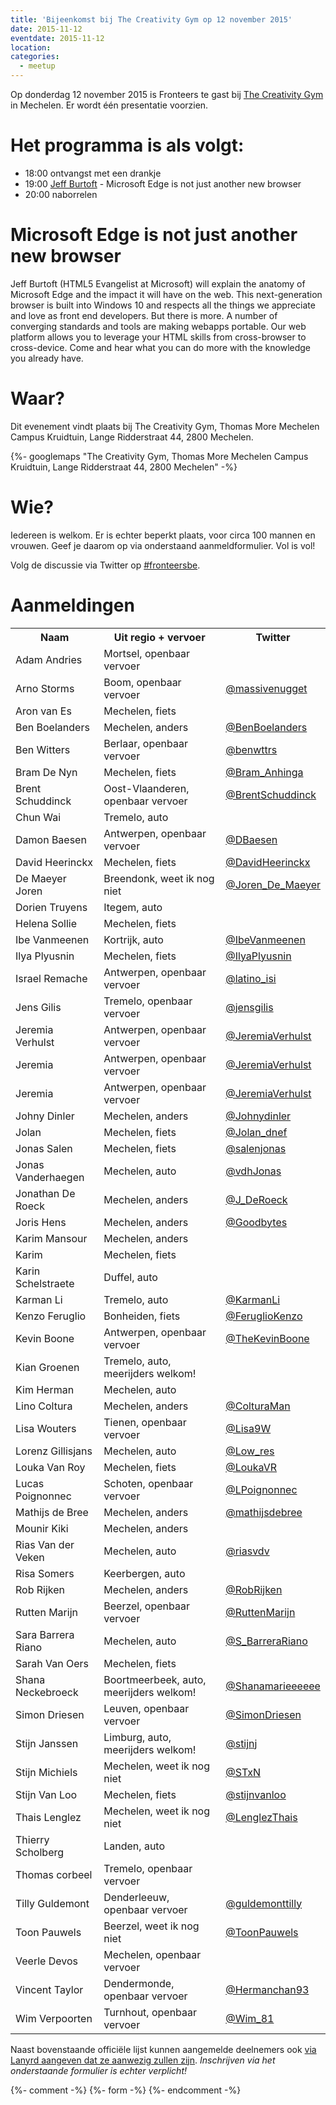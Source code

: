 ```yaml
---
title: 'Bijeenkomst bij The Creativity Gym op 12 november 2015'
date: 2015-11-12
eventdate: 2015-11-12
location:
categories:
  - meetup
---
```


Op donderdag 12 november 2015 is Fronteers te gast bij [The Creativity Gym](http://www.thecreativitygym.be/) in Mechelen. Er wordt één presentatie voorzien.

# Het programma is als volgt:

- 18:00 ontvangst met een drankje
- 19:00 [Jeff Burtoft](https://twitter.com/boyofgreen) - Microsoft Edge is not just another new browser
- 20:00 naborrelen

# Microsoft Edge is not just another new browser

Jeff Burtoft (HTML5 Evangelist at Microsoft) will explain the anatomy of Microsoft Edge and the impact it will have on the web. This next-generation browser is built into Windows 10 and respects all the things we appreciate and love as front end developers.
But there is more. A number of converging standards and tools are making webapps portable. Our web platform allows you to leverage your HTML skills from cross-browser to cross-device. Come and hear what you can do more with the knowledge you already have.

# Waar?

Dit evenement vindt plaats bij The Creativity Gym, Thomas More Mechelen Campus Kruidtuin, Lange Ridderstraat 44, 2800 Mechelen.

{%- googlemaps "The Creativity Gym, Thomas More Mechelen Campus Kruidtuin, Lange Ridderstraat 44, 2800 Mechelen" -%}

# Wie?

Iedereen is welkom. Er is echter beperkt plaats, voor circa 100 mannen en vrouwen. Geef je daarom op via onderstaand aanmeldformulier. Vol is vol!

Volg de discussie via Twitter op [#fronteersbe](https://twitter.com/search?q=%23fronteersbe).

# Aanmeldingen

<table>
<tr>
<th>Naam</th>
<th>Uit regio + vervoer</th>
<th>Twitter</th>
</tr>
<tr>
<td>Adam Andries</td>
<td>Mortsel, openbaar vervoer</td>
<td></td>
</tr>
<tr>
<td>Arno Storms</td>
<td>Boom, openbaar vervoer</td>
<td><a href="https://twitter.com/massivenugget" rel="nofollow">@massivenugget</a></td>
</tr>
<tr>
<td>Aron van Es</td>
<td>Mechelen, fiets</td>
<td></td>
</tr>
<tr>
<td>Ben Boelanders </td>
<td>Mechelen, anders</td>
<td><a href="https://twitter.com/BenBoelanders" rel="nofollow">@BenBoelanders</a></td>
</tr>
<tr>
<td>Ben Witters</td>
<td>Berlaar, openbaar vervoer</td>
<td><a href="https://twitter.com/benwttrs" rel="nofollow">@benwttrs</a></td>
</tr>
<tr>
<td>Bram De Nyn</td>
<td>Mechelen, fiets</td>
<td><a href="https://twitter.com/Bram_Anhinga" rel="nofollow">@Bram_Anhinga</a></td>
</tr>
<tr>
<td>Brent Schuddinck</td>
<td>Oost-Vlaanderen, openbaar vervoer</td>
<td><a href="https://twitter.com/BrentSchuddinck" rel="nofollow">@BrentSchuddinck</a></td>
</tr>
<tr>
<td>Chun Wai</td>
<td>Tremelo, auto</td>
<td></td>
</tr>
<tr>
<td>Damon Baesen</td>
<td>Antwerpen, openbaar vervoer</td>
<td><a href="https://twitter.com/DBaesen" rel="nofollow">@DBaesen</a></td>
</tr>
<tr>
<td>David Heerinckx</td>
<td>Mechelen, fiets</td>
<td><a href="https://twitter.com/DavidHeerinckx" rel="nofollow">@DavidHeerinckx</a></td>
</tr>
<tr>
<td>De Maeyer Joren</td>
<td>Breendonk, weet ik nog niet</td>
<td><a href="https://twitter.com/Joren_De_Maeyer" rel="nofollow">@Joren_De_Maeyer</a></td>
</tr>
<tr>
<td>Dorien Truyens</td>
<td>Itegem, auto</td>
<td></td>
</tr>
<tr>
<td>Helena Sollie</td>
<td>Mechelen, fiets</td>
<td></td>
</tr>
<tr>
<td>Ibe Vanmeenen</td>
<td>Kortrijk, auto</td>
<td><a href="https://twitter.com/IbeVanmeenen" rel="nofollow">@IbeVanmeenen</a></td>
</tr>
<tr>
<td>Ilya Plyusnin</td>
<td>Mechelen, fiets</td>
<td><a href="https://twitter.com/IlyaPlyusnin" rel="nofollow">@IlyaPlyusnin</a></td>
</tr>
<tr>
<td>Israel Remache</td>
<td>Antwerpen, openbaar vervoer</td>
<td><a href="https://twitter.com/latino_isi" rel="nofollow">@latino_isi</a></td>
</tr>
<tr>
<td>Jens Gilis</td>
<td>Tremelo, openbaar vervoer</td>
<td><a href="https://twitter.com/jensgilis" rel="nofollow">@jensgilis</a></td>
</tr>
<tr>
<td>Jeremia Verhulst </td>
<td>Antwerpen, openbaar vervoer</td>
<td><a href="https://twitter.com/JeremiaVerhulst" rel="nofollow">@JeremiaVerhulst</a></td>
</tr>
<tr>
<td>Jeremia</td>
<td>Antwerpen, openbaar vervoer</td>
<td><a href="https://twitter.com/JeremiaVerhulst" rel="nofollow">@JeremiaVerhulst</a></td>
</tr>
<tr>
<td>Jeremia</td>
<td>Antwerpen, openbaar vervoer</td>
<td><a href="https://twitter.com/JeremiaVerhulst" rel="nofollow">@JeremiaVerhulst</a></td>
</tr>
<tr>
<td>Johny Dinler </td>
<td>Mechelen, anders</td>
<td><a href="https://twitter.com/Johnydinler" rel="nofollow">@Johnydinler</a></td>
</tr>
<tr>
<td>Jolan</td>
<td>Mechelen, fiets</td>
<td><a href="https://twitter.com/Jolan_dnef" rel="nofollow">@Jolan_dnef</a></td>
</tr>
<tr>
<td>Jonas Salen</td>
<td>Mechelen, fiets</td>
<td><a href="https://twitter.com/salenjonas" rel="nofollow">@salenjonas</a></td>
</tr>
<tr>
<td>Jonas Vanderhaegen </td>
<td>Mechelen, auto</td>
<td><a href="https://twitter.com/vdhJonas" rel="nofollow">@vdhJonas</a></td>
</tr>
<tr>
<td>Jonathan De Roeck</td>
<td>Mechelen, anders</td>
<td><a href="https://twitter.com/J_DeRoeck" rel="nofollow">@J_DeRoeck</a></td>
</tr>
<tr>
<td>Joris Hens</td>
<td>Mechelen, anders</td>
<td><a href="https://twitter.com/Goodbytes" rel="nofollow">@Goodbytes</a></td>
</tr>
<tr>
<td>Karim Mansour</td>
<td>Mechelen, anders</td>
<td></td>
</tr>
<tr>
<td>Karim</td>
<td>Mechelen, fiets</td>
<td></td>
</tr>
<tr>
<td>Karin Schelstraete</td>
<td>Duffel, auto</td>
<td></td>
</tr>
<tr>
<td>Karman Li</td>
<td>Tremelo, auto</td>
<td><a href="https://twitter.com/KarmanLi" rel="nofollow">@KarmanLi</a></td>
</tr>
<tr>
<td>Kenzo Feruglio</td>
<td>Bonheiden, fiets</td>
<td><a href="https://twitter.com/FeruglioKenzo" rel="nofollow">@FeruglioKenzo</a></td>
</tr>
<tr>
<td>Kevin Boone</td>
<td>Antwerpen, openbaar vervoer</td>
<td><a href="https://twitter.com/TheKevinBoone" rel="nofollow">@TheKevinBoone</a></td>
</tr>
<tr>
<td>Kian Groenen</td>
<td>Tremelo, auto, meerijders welkom!</td>
<td></td>
</tr>
<tr>
<td>Kim Herman</td>
<td>Mechelen, auto</td>
<td></td>
</tr>
<tr>
<td>Lino Coltura</td>
<td>Mechelen, anders</td>
<td><a href="https://twitter.com/ColturaMan" rel="nofollow">@ColturaMan</a></td>
</tr>
<tr>
<td>Lisa Wouters</td>
<td>Tienen, openbaar vervoer</td>
<td><a href="https://twitter.com/Lisa9W" rel="nofollow">@Lisa9W</a></td>
</tr>
<tr>
<td>Lorenz Gillisjans</td>
<td>Mechelen, auto</td>
<td><a href="https://twitter.com/Low_res" rel="nofollow">@Low_res</a></td>
</tr>
<tr>
<td>Louka Van Roy</td>
<td>Mechelen, fiets</td>
<td><a href="https://twitter.com/LoukaVR" rel="nofollow">@LoukaVR</a></td>
</tr>
<tr>
<td>Lucas Poignonnec</td>
<td>Schoten, openbaar vervoer</td>
<td><a href="https://twitter.com/LPoignonnec" rel="nofollow">@LPoignonnec</a></td>
</tr>
<tr>
<td>Mathijs de Bree</td>
<td>Mechelen, anders</td>
<td><a href="https://twitter.com/mathijsdebree" rel="nofollow">@mathijsdebree</a></td>
</tr>
<tr>
<td>Mounir Kiki</td>
<td>Mechelen, anders</td>
<td></td>
</tr>
<tr>
<td>Rias Van der Veken</td>
<td>Mechelen, auto</td>
<td><a href="https://twitter.com/riasvdv" rel="nofollow">@riasvdv</a></td>
</tr>
<tr>
<td>Risa Somers</td>
<td>Keerbergen, auto</td>
<td></td>
</tr>
<tr>
<td>Rob Rijken</td>
<td>Mechelen, anders</td>
<td><a href="https://twitter.com/RobRijken" rel="nofollow">@RobRijken</a></td>
</tr>
<tr>
<td>Rutten Marijn</td>
<td>Beerzel, openbaar vervoer</td>
<td><a href="https://twitter.com/RuttenMarijn" rel="nofollow">@RuttenMarijn</a></td>
</tr>
<tr>
<td>Sara Barrera Riano</td>
<td>Mechelen, auto</td>
<td><a href="https://twitter.com/S_BarreraRiano" rel="nofollow">@S_BarreraRiano</a></td>
</tr>
<tr>
<td>Sarah Van Oers</td>
<td>Mechelen, fiets</td>
<td></td>
</tr>
<tr>
<td>Shana Neckebroeck</td>
<td>Boortmeerbeek, auto, meerijders welkom!</td>
<td><a href="https://twitter.com/Shanamarieeeeee" rel="nofollow">@Shanamarieeeeee</a></td>
</tr>
<tr>
<td>Simon Driesen</td>
<td>Leuven, openbaar vervoer</td>
<td><a href="https://twitter.com/SimonDriesen" rel="nofollow">@SimonDriesen</a></td>
</tr>
<tr>
<td>Stijn Janssen</td>
<td>Limburg, auto, meerijders welkom!</td>
<td><a href="https://twitter.com/stijnj" rel="nofollow">@stijnj</a></td>
</tr>
<tr>
<td>Stijn Michiels</td>
<td>Mechelen, weet ik nog niet</td>
<td><a href="https://twitter.com/STxN" rel="nofollow">@STxN</a></td>
</tr>
<tr>
<td>Stijn Van Loo</td>
<td>Mechelen, fiets</td>
<td><a href="https://twitter.com/stijnvanloo" rel="nofollow">@stijnvanloo</a></td>
</tr>
<tr>
<td>Thais Lenglez</td>
<td>Mechelen, weet ik nog niet</td>
<td><a href="https://twitter.com/LenglezThais" rel="nofollow">@LenglezThais</a></td>
</tr>
<tr>
<td>Thierry Scholberg</td>
<td>Landen, auto</td>
<td></td>
</tr>
<tr>
<td>Thomas corbeel</td>
<td>Tremelo, openbaar vervoer</td>
<td></td>
</tr>
<tr>
<td>Tilly Guldemont </td>
<td>Denderleeuw, openbaar vervoer</td>
<td><a href="https://twitter.com/guldemonttilly" rel="nofollow">@guldemonttilly</a></td>
</tr>
<tr>
<td>Toon Pauwels</td>
<td>Beerzel, weet ik nog niet</td>
<td><a href="https://twitter.com/ToonPauwels" rel="nofollow">@ToonPauwels</a></td>
</tr>
<tr>
<td>Veerle Devos</td>
<td>Mechelen, openbaar vervoer</td>
<td></td>
</tr>
<tr>
<td>Vincent Taylor</td>
<td>Dendermonde, openbaar vervoer</td>
<td><a href="https://twitter.com/Hermanchan93" rel="nofollow">@Hermanchan93</a></td>
</tr>
<tr>
<td>Wim Verpoorten</td>
<td>Turnhout, openbaar vervoer</td>
<td><a href="https://twitter.com/Wim_81" rel="nofollow">@Wim_81</a></td>
</tr>
</table>

Naast bovenstaande officiële lijst kunnen aangemelde deelnemers ook [via Lanyrd aangeven dat ze aanwezig zullen zijn](http://lanyrd.com/2015/fronteersbe/). _Inschrijven via het onderstaande formulier is echter verplicht!_

{%- comment -%}
{%- form -%}
{%- endcomment -%}
